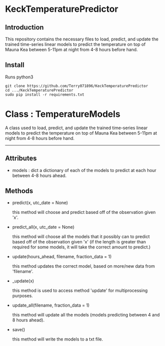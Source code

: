 # KeckTemperaturePredictor

## Introduction
This repository contains the necessary files to load, predict, and update the trained time-series linear models to predict the temperature on top of Mauna Kea between 5-11pm at night from 4-8 hours before hand.

## Install
Runs python3

```
git clone https://github.com/Terry071896/KeckTemperaturePredictor
cd .../KeckTemperaturePredictor
sudo pip install -r requirements.txt
```

# Class : TemperatureModels

A class used to load, predict, and update the trained time-series linear models to predict the temperature on top of Mauna Kea between 5-11pm at night from 4-8 hours before hand.

  ***

  Attributes
  ----------
  - models : dict 
      a dictionary of each of the models to predict at each hour between 4-8 hours ahead.

  Methods
  -------
  - predict(x, utc_date = None)
  
      this method will choose and predict based off of the observation given 'x'.
      
  - predict_all(x, utc_date = None)
  
      this method will choose all the models that it possibly can to predict based off of the observation given 'x' (if the length is greater than required for some models, it will take the correct amount to predict.)
      
  - update(hours_ahead, filename, fraction_data = 1)
  
      this method updates the correct model, based on more/new data from 'filename'.
      
  - _update(x)
  
      this method is used to access method 'update' for multiprocessing purposes.
      
  - update_all(filename, fraction_data = 1)
  
      this method will update all the models (models predicting between 4 and 8 hours ahead).
      
  - save()
  
      this method will write the models to a txt file.
